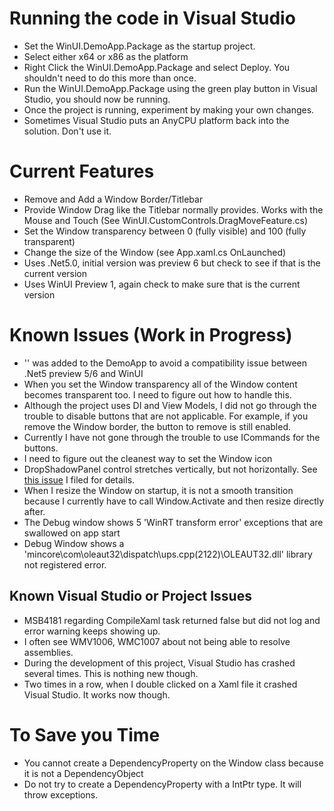 # Running the code in Visual Studio
* Set the WinUI.DemoApp.Package as the startup project.
* Select either x64 or x86 as the platform
* Right Click the WinUI.DemoApp.Package and select Deploy.  You shouldn't need to do this more than once.
* Run the WinUI.DemoApp.Package using the green play button in Visual Studio, you should now be running.
* Once the project is running, experiment by making your own changes.
* Sometimes Visual Studio puts an AnyCPU platform back into the solution.  Don't use it.

# Current Features
* Remove and Add a Window Border/Titlebar
* Provide Window Drag like the Titlebar normally provides.  Works with the Mouse and Touch (See WinUI.CustomControls.DragMoveFeature.cs)
* Set the Window transparency between 0 (fully visible) and 100 (fully transparent)
* Change the size of the Window (see App.xaml.cs OnLaunched)
* Uses .Net5.0, initial version was preview 6 but check to see if that is the current version
* Uses WinUI Preview 1, again check to make sure that is the current version

# Known Issues (Work in Progress)
* '<PackageReference Include="Microsoft.Windows.CsWinRT" Version="0.1.0-prerelease.200623.5" />' was added to the DemoApp to avoid a compatibility issue between .Net5 preview 5/6 and WinUI
* When you set the Window transparency all of the Window content becomes transparent too.  I need to figure out how to handle this.
* Although the project uses DI and View Models, I did not go through the trouble to disable buttons that are not applicable.  For example, if you remove the Window border, the button to remove is still enabled.
* Currently I have not gone through the trouble to use ICommands for the buttons.
* I need to figure out the cleanest way to set the Window icon
* DropShadowPanel control stretches vertically, but not horizontally. See [this issue](https://github.com/windows-toolkit/WindowsCommunityToolkit/issues/3384) I filed for details.
* When I resize the Window on startup, it is not a smooth transition because I currently have to call Window.Activate and then resize directly after.  
* The Debug window shows 5 'WinRT transform error' exceptions that are swallowed on app start
* Debug Window shows a 'mincore\com\oleaut32\dispatch\ups.cpp(2122)\OLEAUT32.dll' library not registered error.

## Known Visual Studio or Project Issues
* MSB4181 regarding CompileXaml task returned false but did not log and error warning keeps showing up.
* I often see WMV1006, WMC1007 about not being able to resolve assemblies.
* During the development of this project, Visual Studio has crashed several times.  This is nothing new though.
* Two times in a row, when I double clicked on a Xaml file it crashed Visual Studio.  It works now though.

# To Save you Time
* You cannot create a DependencyProperty on the Window class because it is not a DependencyObject
* Do not try to create a DependencyProperty with a IntPtr type.  It will throw exceptions.

